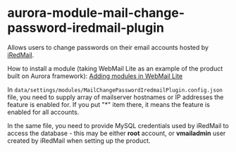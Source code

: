 # aurora-module-mail-change-password-iredmail-plugin

Allows users to change passwords on their email accounts hosted by [iRedMail](http://www.iredmail.org/).

How to install a module (taking WebMail Lite as an example of the product built on Aurora framework): [Adding modules in WebMail Lite](https://afterlogic.com/docs/webmail-lite-8/installation/adding-modules)

In `data/settings/modules/MailChangePasswordIredmailPlugin.config.json` file, you need to supply array of mailserver hostnames or IP addresses the feature is enabled for. If you put "*" item there, it means the feature is enabled for all accounts.

In the same file, you need to provide MySQL credentials used by iRedMail to access the database - this may be either **root** account, or **vmailadmin** user created by iRedMail when setting up the product.
